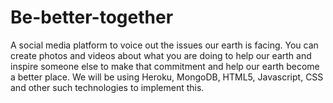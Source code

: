 # Be-better-together
A social media platform to voice out the issues our earth is facing. You can create photos and videos about what you are doing to help our earth and inspire someone else to make that commitment and help our earth become a better place.
We will be using Heroku, MongoDB, HTML5, Javascript, CSS and other such technologies to implement this.

